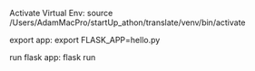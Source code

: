 
Activate Virtual Env:
source /Users/AdamMacPro/startUp_athon/translate/venv/bin/activate

export app:
export FLASK_APP=hello.py

run flask app:
flask run
